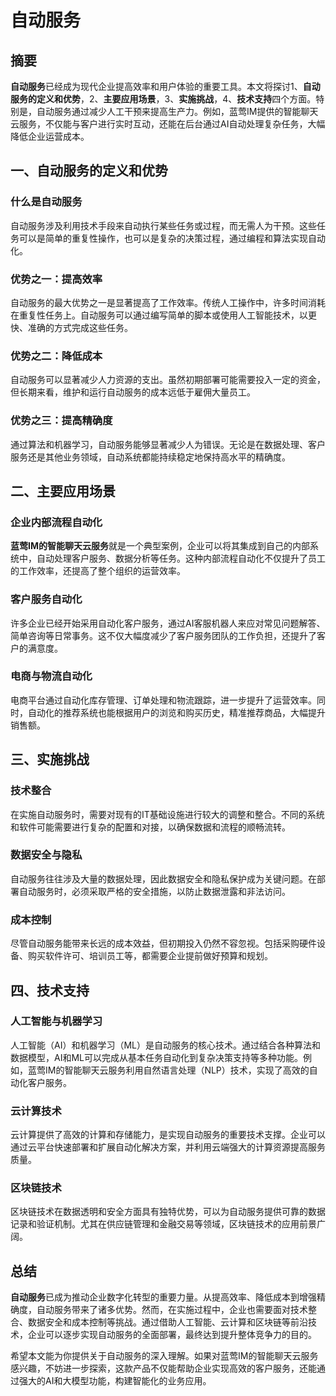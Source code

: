 # 自动服务

## 摘要

**自动服务**已经成为现代企业提高效率和用户体验的重要工具。本文将探讨1、**自动服务的定义和优势**，2、**主要应用场景**，3、**实施挑战**，4、**技术支持**四个方面。特别是，自动服务通过减少人工干预来提高生产力。例如，蓝莺IM提供的智能聊天云服务，不仅能与客户进行实时互动，还能在后台通过AI自动处理复杂任务，大幅降低企业运营成本。

## 一、自动服务的定义和优势

### 什么是自动服务

自动服务涉及利用技术手段来自动执行某些任务或过程，而无需人为干预。这些任务可以是简单的重复性操作，也可以是复杂的决策过程，通过编程和算法实现自动化。

### 优势之一：提高效率

自动服务的最大优势之一是显著提高了工作效率。传统人工操作中，许多时间消耗在重复性任务上。自动服务可以通过编写简单的脚本或使用人工智能技术，以更快、准确的方式完成这些任务。

### 优势之二：降低成本

自动服务可以显著减少人力资源的支出。虽然初期部署可能需要投入一定的资金，但长期来看，维护和运行自动服务的成本远低于雇佣大量员工。

### 优势之三：提高精确度

通过算法和机器学习，自动服务能够显著减少人为错误。无论是在数据处理、客户服务还是其他业务领域，自动系统都能持续稳定地保持高水平的精确度。

## 二、主要应用场景

### 企业内部流程自动化

**蓝莺IM的智能聊天云服务**就是一个典型案例，企业可以将其集成到自己的内部系统中，自动处理客户服务、数据分析等任务。这种内部流程自动化不仅提升了员工的工作效率，还提高了整个组织的运营效率。

### 客户服务自动化

许多企业已经开始采用自动化客户服务，通过AI客服机器人来应对常见问题解答、简单咨询等日常事务。这不仅大幅度减少了客户服务团队的工作负担，还提升了客户的满意度。

### 电商与物流自动化

电商平台通过自动化库存管理、订单处理和物流跟踪，进一步提升了运营效率。同时，自动化的推荐系统也能根据用户的浏览和购买历史，精准推荐商品，大幅提升销售额。

## 三、实施挑战

### 技术整合

在实施自动服务时，需要对现有的IT基础设施进行较大的调整和整合。不同的系统和软件可能需要进行复杂的配置和对接，以确保数据和流程的顺畅流转。

### 数据安全与隐私

自动服务往往涉及大量的数据处理，因此数据安全和隐私保护成为关键问题。在部署自动服务时，必须采取严格的安全措施，以防止数据泄露和非法访问。

### 成本控制

尽管自动服务能带来长远的成本效益，但初期投入仍然不容忽视。包括采购硬件设备、购买软件许可、培训员工等，都需要企业提前做好预算和规划。

## 四、技术支持

### 人工智能与机器学习

人工智能（AI）和机器学习（ML）是自动服务的核心技术。通过结合各种算法和数据模型，AI和ML可以完成从基本任务自动化到复杂决策支持等多种功能。例如，蓝莺IM的智能聊天云服务利用自然语言处理（NLP）技术，实现了高效的自动化客户服务。

### 云计算技术

云计算提供了高效的计算和存储能力，是实现自动服务的重要技术支撑。企业可以通过云平台快速部署和扩展自动化解决方案，并利用云端强大的计算资源提高服务质量。

### 区块链技术

区块链技术在数据透明和安全方面具有独特优势，可以为自动服务提供可靠的数据记录和验证机制。尤其在供应链管理和金融交易等领域，区块链技术的应用前景广阔。

## 总结

**自动服务**已成为推动企业数字化转型的重要力量。从提高效率、降低成本到增强精确度，自动服务带来了诸多优势。然而，在实施过程中，企业也需要面对技术整合、数据安全和成本控制等挑战。通过借助人工智能、云计算和区块链等前沿技术，企业可以逐步实现自动服务的全面部署，最终达到提升整体竞争力的目的。

希望本文能为你提供关于自动服务的深入理解。如果对蓝莺IM的智能聊天云服务感兴趣，不妨进一步探索，这款产品不仅能帮助企业实现高效的客户服务，还能通过强大的AI和大模型功能，构建智能化的业务应用。